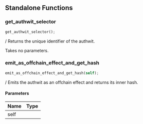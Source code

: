 ## Standalone Functions

### get_authwit_selector

```rust
get_authwit_selector();
```

/ Returns the unique identifier of the authwit.

Takes no parameters.

### emit_as_offchain_effect_and_get_hash

```rust
emit_as_offchain_effect_and_get_hash(self);
```

/ Emits the authwit as an offchain effect and returns its inner hash.

#### Parameters
| Name | Type |
| --- | --- |
| self |  |

